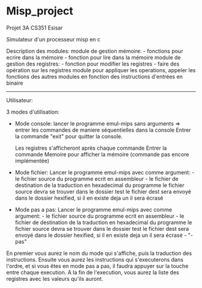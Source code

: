 # Misp_project
Projet 3A CS351 Esisar  

Simulateur d'un processeur misp en c

Description des modules:
  module de gestion mémoire:
    - fonctions pour ecrire dans la mémoire
    - fonction pour lire dans la mémoire
   module de gestion des registres:
    - fonction pour modifier les registres
    - faire des opération sur les registres
   module pour appliquer les operations, appeler les fonctions des autres modules en fonction des instructions d'entrées en         binaire
___________________________________________________________________________________________________________________________________________________________________________________
Utilisateur:


3 modes d'utilisation:
 - Mode console: 
    lancer le programme emul-mips sans arguments => entrer les commandes de maniere séquentielles dans la console
    Entrer la commande "exit" pour quitter la console.
    
    Les registres s'afficheront après chaque commande
    Entrer la commande Memoire pour afficher la mémoire (commande pas encore implémentée)
 - Mode fichier:
    Lancer le programme emul-mips avec comme argument:
        - le fichier source du programme ecrit en assembleur
        - le fichier de destination de la traduction en hexadecimal du programme
              le fichier source devra se trouver dans le dossier test
              le fichier dest sera envoyé dans le dossier hexified, si il en existe deja un il sera écrasé
- Mode pas a pas:
    Lancer le programme emul-mips avec comme argument:
        - le fichier source du programme ecrit en assembleur
        - le fichier de destination de la traduction en hexadecimal du programme
              le fichier source devra se trouver dans le dossier test
              le fichier dest sera envoyé dans le dossier hexified, si il en existe deja un il sera écrasé
        - "-pas"


En premier vous aurez le nom du mode qui s'affiche, puis la traduction des instructions.
Ensuite vous aurez les instructions qui s'executerons dans l'ordre, et si vous êtes en mode pas a pas, il faudra appuyer sur la touche <return> entre chaque execution.
A la fin de l'execution, vous aurez la liste des registres avec les valeurs qu'ils auront.
